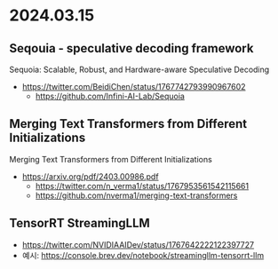 # 2024.03.15
## Seqouia - speculative decoding framework
Sequoia: Scalable, Robust, and Hardware-aware Speculative Decoding
* https://twitter.com/BeidiChen/status/1767742793990967602
	* https://github.com/Infini-AI-Lab/Sequoia
## Merging Text Transformers from Different Initializations
Merging Text Transformers from Different Initializations
* https://arxiv.org/pdf/2403.00986.pdf
	* https://twitter.com/n_verma1/status/1767953561542115661
	* https://github.com/nverma1/merging-text-transformers
## TensorRT StreamingLLM
* https://twitter.com/NVIDIAAIDev/status/1767642222122397727
* 예시: https://console.brev.dev/notebook/streamingllm-tensorrt-llm